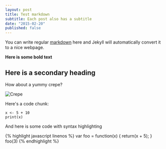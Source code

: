 ```yaml
---
layout: post
title: Test markdown
subtitle: Each post also has a subtitle
date: "2015-02-20"
published: false
---
```



You can write regular [markdown](http://en.wikipedia.org/wiki/Markdown) here and Jekyll will automatically convert it to a nice webpage.

**Here is some bold text**

## Here is a secondary heading

How about a yummy crepe?

![Crepe](http://lafenicegelato.com/wp-content/uploads/2014/09/crepes-with-chocolate.jpg)

Here's a code chunk:

~~~
x <- 5 + 10
print(x)
~~~

And here is some code with syntax highlighting

{% highlight javascript linenos %}
var foo = function(x) {
  return(x + 5);
}
foo(3)
{% endhighlight %}
